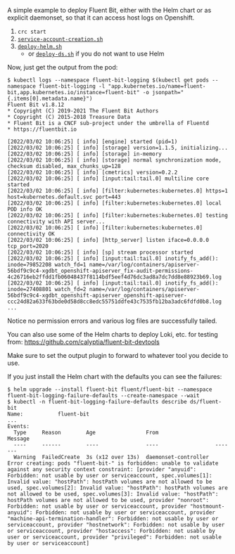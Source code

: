 A simple example to deploy Fluent Bit, either with the Helm chart or as explicit daemonset, so that it can access host logs on Openshift.

1. `crc start`
2. [`service-account-creation.sh`](./service-account-creation.sh)
3. [`deploy-helm.sh`](./deploy-helm.sh)
    * or [`deploy-ds.sh`](./deploy-ds.sh) if you do not want to use Helm

Now, just get the output from the pod:
```
$ kubectl logs --namespace fluent-bit-logging $(kubectl get pods --namespace fluent-bit-logging -l "app.kubernetes.io/name=fluent-bit,app.kubernetes.io/instance=fluent-bit" -o jsonpath="{.items[0].metadata.name}")
Fluent Bit v1.8.12
* Copyright (C) 2019-2021 The Fluent Bit Authors
* Copyright (C) 2015-2018 Treasure Data
* Fluent Bit is a CNCF sub-project under the umbrella of Fluentd
* https://fluentbit.io

[2022/03/02 10:06:25] [ info] [engine] started (pid=1)
[2022/03/02 10:06:25] [ info] [storage] version=1.1.5, initializing...
[2022/03/02 10:06:25] [ info] [storage] in-memory
[2022/03/02 10:06:25] [ info] [storage] normal synchronization mode, checksum disabled, max_chunks_up=128
[2022/03/02 10:06:25] [ info] [cmetrics] version=0.2.2
[2022/03/02 10:06:25] [ info] [input:tail:tail.0] multiline core started
[2022/03/02 10:06:25] [ info] [filter:kubernetes:kubernetes.0] https=1 host=kubernetes.default.svc port=443
[2022/03/02 10:06:25] [ info] [filter:kubernetes:kubernetes.0] local POD info OK
[2022/03/02 10:06:25] [ info] [filter:kubernetes:kubernetes.0] testing connectivity with API server...
[2022/03/02 10:06:25] [ info] [filter:kubernetes:kubernetes.0] connectivity OK
[2022/03/02 10:06:25] [ info] [http_server] listen iface=0.0.0.0 tcp_port=2020
[2022/03/02 10:06:25] [ info] [sp] stream processor started
[2022/03/02 10:06:25] [ info] [input:tail:tail.0] inotify_fs_add(): inode=79852208 watch_fd=1 name=/var/log/containers/apiserver-56bdf9c9c4-xgdbt_openshift-apiserver_fix-audit-permissions-4c26716eb2ffdd1fb06048437f8114bdf5eef4d76dc3ad8a7dc7dd8e88923b69.log
[2022/03/02 10:06:25] [ info] [input:tail:tail.0] inotify_fs_add(): inode=27408801 watch_fd=2 name=/var/log/containers/apiserver-56bdf9c9c4-xgdbt_openshift-apiserver_openshift-apiserver-ccc24d82a633f63bde0d58d8cc8edc55751ddfe43c7535fb12ba3adc6fdfd0b8.log
...
```
Notice no permission errors and various log files are successfully tailed.

You can also use some of the Helm charts to deploy Loki, etc. for testing from: https://github.com/calyptia/fluent-bit-devtools

Make sure to set the output plugin to forward to whatever tool you decide to use.

If you just install the Helm chart with the defaults you can see the failures:
```
$ helm upgrade --install fluent-bit fluent/fluent-bit --namespace fluent-bit-logging-failure-defaults --create-namespace --wait
$ kubectl -n fluent-bit-logging-failure-defaults describe ds/fluent-bit
Name:           fluent-bit
...
Events:
  Type     Reason        Age                From                  Message
  ----     ------        ----               ----                  -------
  Warning  FailedCreate  3s (x12 over 13s)  daemonset-controller  Error creating: pods "fluent-bit-" is forbidden: unable to validate against any security context constraint: [provider "anyuid": Forbidden: not usable by user or serviceaccount, spec.volumes[1]: Invalid value: "hostPath": hostPath volumes are not allowed to be used, spec.volumes[2]: Invalid value: "hostPath": hostPath volumes are not allowed to be used, spec.volumes[3]: Invalid value: "hostPath": hostPath volumes are not allowed to be used, provider "nonroot": Forbidden: not usable by user or serviceaccount, provider "hostmount-anyuid": Forbidden: not usable by user or serviceaccount, provider "machine-api-termination-handler": Forbidden: not usable by user or serviceaccount, provider "hostnetwork": Forbidden: not usable by user or serviceaccount, provider "hostaccess": Forbidden: not usable by user or serviceaccount, provider "privileged": Forbidden: not usable by user or serviceaccount]
```